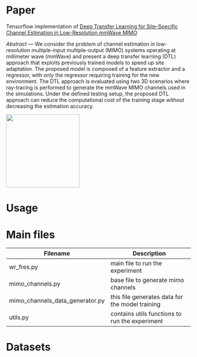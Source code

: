# Paper

Tensorflow implementation of [Deep Transfer Learning for Site-Specific Channel
Estimation in Low-Resolution mmWave MIMO](https://ieeexplore.ieee.org/document/9388873)

*Abstract* — We consider the problem of channel estimation in
low-resolution multiple-input multiple-output (MIMO) systems
operating at millimeter wave (mmWave) and present a deep
transfer learning (DTL) approach that exploits previously trained
models to speed up site adaptation. The proposed model is
composed of a feature extractor and a regressor, with only the
regressor requiring training for the new environment. The DTL
approach is evaluated using two 3D scenarios where ray-tracing
is performed to generate the mmWave MIMO channels used in
the simulations. Under the defined testing setup, the proposed
DTL approach can reduce the computational cost of the training
stage without decreasing the estimation accuracy.

<img src="https://your-image-url.type" width="200" height="200">

# Usage

# Main files

Filename   | Description
--------- | ------
wr_fres.py | main file to run the experiment
mimo_channels.py | base file to generate mimo channels
mimo_channels_data_generator.py | this file generates data for the model training
utils.py | contains utils functions to run the experiment

# Datasets
